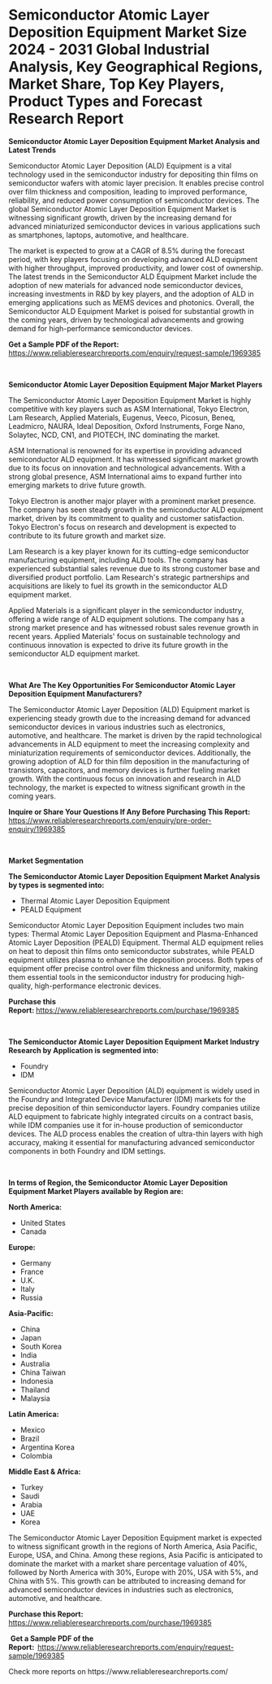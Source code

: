 <p><h1>Semiconductor Atomic Layer Deposition Equipment Market Size 2024 - 2031 Global Industrial Analysis, Key Geographical Regions, Market Share, Top Key Players, Product Types and Forecast Research Report</h1></p><p><strong>Semiconductor Atomic Layer Deposition Equipment Market Analysis and Latest Trends</strong></p>
<p><p>Semiconductor Atomic Layer Deposition (ALD) Equipment is a vital technology used in the semiconductor industry for depositing thin films on semiconductor wafers with atomic layer precision. It enables precise control over film thickness and composition, leading to improved performance, reliability, and reduced power consumption of semiconductor devices. The global Semiconductor Atomic Layer Deposition Equipment Market is witnessing significant growth, driven by the increasing demand for advanced miniaturized semiconductor devices in various applications such as smartphones, laptops, automotive, and healthcare.</p><p>The market is expected to grow at a CAGR of 8.5% during the forecast period, with key players focusing on developing advanced ALD equipment with higher throughput, improved productivity, and lower cost of ownership. The latest trends in the Semiconductor ALD Equipment Market include the adoption of new materials for advanced node semiconductor devices, increasing investments in R&D by key players, and the adoption of ALD in emerging applications such as MEMS devices and photonics. Overall, the Semiconductor ALD Equipment Market is poised for substantial growth in the coming years, driven by technological advancements and growing demand for high-performance semiconductor devices.</p></p>
<p><strong>Get a Sample PDF of the Report:&nbsp;</strong> <a href="https://www.reliableresearchreports.com/enquiry/request-sample/1969385">https://www.reliableresearchreports.com/enquiry/request-sample/1969385</a></p>
<p>&nbsp;</p>
<p><strong>Semiconductor Atomic Layer Deposition Equipment Major Market Players</strong></p>
<p><p>The Semiconductor Atomic Layer Deposition Equipment Market is highly competitive with key players such as ASM International, Tokyo Electron, Lam Research, Applied Materials, Eugenus, Veeco, Picosun, Beneq, Leadmicro, NAURA, Ideal Deposition, Oxford Instruments, Forge Nano, Solaytec, NCD, CN1, and PIOTECH, INC dominating the market.</p><p>ASM International is renowned for its expertise in providing advanced semiconductor ALD equipment. It has witnessed significant market growth due to its focus on innovation and technological advancements. With a strong global presence, ASM International aims to expand further into emerging markets to drive future growth.</p><p>Tokyo Electron is another major player with a prominent market presence. The company has seen steady growth in the semiconductor ALD equipment market, driven by its commitment to quality and customer satisfaction. Tokyo Electron's focus on research and development is expected to contribute to its future growth and market size.</p><p>Lam Research is a key player known for its cutting-edge semiconductor manufacturing equipment, including ALD tools. The company has experienced substantial sales revenue due to its strong customer base and diversified product portfolio. Lam Research's strategic partnerships and acquisitions are likely to fuel its growth in the semiconductor ALD equipment market.</p><p>Applied Materials is a significant player in the semiconductor industry, offering a wide range of ALD equipment solutions. The company has a strong market presence and has witnessed robust sales revenue growth in recent years. Applied Materials' focus on sustainable technology and continuous innovation is expected to drive its future growth in the semiconductor ALD equipment market.</p></p>
<p>&nbsp;</p>
<p><strong>What Are The Key Opportunities For Semiconductor Atomic Layer Deposition Equipment Manufacturers?</strong></p>
<p><p>The Semiconductor Atomic Layer Deposition (ALD) Equipment market is experiencing steady growth due to the increasing demand for advanced semiconductor devices in various industries such as electronics, automotive, and healthcare. The market is driven by the rapid technological advancements in ALD equipment to meet the increasing complexity and miniaturization requirements of semiconductor devices. Additionally, the growing adoption of ALD for thin film deposition in the manufacturing of transistors, capacitors, and memory devices is further fueling market growth. With the continuous focus on innovation and research in ALD technology, the market is expected to witness significant growth in the coming years.</p></p>
<p><strong>Inquire or Share Your Questions If Any Before Purchasing This Report:</strong> <a href="https://www.reliableresearchreports.com/enquiry/pre-order-enquiry/1969385">https://www.reliableresearchreports.com/enquiry/pre-order-enquiry/1969385</a></p>
<p>&nbsp;</p>
<p><strong>Market Segmentation</strong></p>
<p><strong>The Semiconductor Atomic Layer Deposition Equipment Market Analysis by types is segmented into:</strong></p>
<p><ul><li>Thermal Atomic Layer Deposition Equipment</li><li>PEALD Equipment</li></ul></p>
<p><p>Semiconductor Atomic Layer Deposition Equipment includes two main types: Thermal Atomic Layer Deposition Equipment and Plasma-Enhanced Atomic Layer Deposition (PEALD) Equipment. Thermal ALD equipment relies on heat to deposit thin films onto semiconductor substrates, while PEALD equipment utilizes plasma to enhance the deposition process. Both types of equipment offer precise control over film thickness and uniformity, making them essential tools in the semiconductor industry for producing high-quality, high-performance electronic devices.</p></p>
<p><strong>Purchase this Report:&nbsp;</strong><a href="https://www.reliableresearchreports.com/purchase/1969385">https://www.reliableresearchreports.com/purchase/1969385</a></p>
<p>&nbsp;</p>
<p><strong>The Semiconductor Atomic Layer Deposition Equipment Market Industry Research by Application is segmented into:</strong></p>
<p><ul><li>Foundry</li><li>IDM</li></ul></p>
<p><p>Semiconductor Atomic Layer Deposition (ALD) equipment is widely used in the Foundry and Integrated Device Manufacturer (IDM) markets for the precise deposition of thin semiconductor layers. Foundry companies utilize ALD equipment to fabricate highly integrated circuits on a contract basis, while IDM companies use it for in-house production of semiconductor devices. The ALD process enables the creation of ultra-thin layers with high accuracy, making it essential for manufacturing advanced semiconductor components in both Foundry and IDM settings.</p></p>
<p>&nbsp;</p>
<p><strong>In terms of Region, the Semiconductor Atomic Layer Deposition Equipment Market Players available by Region are:</strong></p>
<p>
    <p> <strong> North America: </strong>
        <ul>
            <li>United States</li>
            <li>Canada</li>
        </ul>
        </p> 
    <p> <strong> Europe: </strong>
        <ul>
            <li>Germany</li>
            <li>France</li>
            <li>U.K.</li>
            <li>Italy</li>
            <li>Russia</li>
        </ul>
        </p> 
    <p> <strong> Asia-Pacific: </strong>
        <ul>
            <li>China</li>
            <li>Japan</li>
            <li>South Korea</li>
            <li>India</li>
            <li>Australia</li>
            <li>China Taiwan</li>
            <li>Indonesia</li>
            <li>Thailand</li>
            <li>Malaysia</li>
        </ul>
        </p> 
    <p> <strong> Latin America: </strong>
        <ul>
            <li>Mexico</li>
            <li>Brazil</li>
            <li>Argentina Korea</li>
            <li>Colombia</li>
        </ul>
        </p> 
    <p> <strong> Middle East & Africa: </strong>
        <ul>
            <li>Turkey</li>
            <li>Saudi</li>
            <li>Arabia</li>
            <li>UAE</li>
            <li>Korea</li>
        </ul>
    </p>
    </p>
<p><p>The Semiconductor Atomic Layer Deposition Equipment market is expected to witness significant growth in the regions of North America, Asia Pacific, Europe, USA, and China. Among these regions, Asia Pacific is anticipated to dominate the market with a market share percentage valuation of 40%, followed by North America with 30%, Europe with 20%, USA with 5%, and China with 5%. This growth can be attributed to increasing demand for advanced semiconductor devices in industries such as electronics, automotive, and healthcare.</p></p>
<p><strong>Purchase this Report: </strong><a href="https://www.reliableresearchreports.com/purchase/1969385">https://www.reliableresearchreports.com/purchase/1969385</a></p>
<p>&nbsp;<strong>Get a Sample PDF of the Report:&nbsp;&nbsp;</strong><a href="https://www.reliableresearchreports.com/enquiry/request-sample/1969385">https://www.reliableresearchreports.com/enquiry/request-sample/1969385</a></p>
<p><strong></strong></p>
<p>Check more reports on https://www.reliableresearchreports.com/</p>